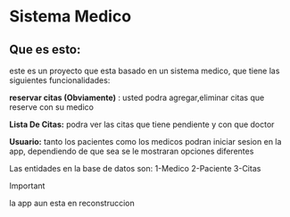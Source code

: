 
# Sistema Medico

## Que es esto:
este es un proyecto que esta basado en un sistema medico, que tiene las siguientes funcionalidades:

**reservar citas (Obviamente)** : usted podra agregar,eliminar citas que reserve con su medico

**Lista De Citas:** podra ver las citas que tiene pendiente y con que doctor

**Usuario:** tanto los pacientes como los medicos podran iniciar sesion en la app, dependiendo de que sea se le mostraran opciones diferentes

Las entidades en la base de datos son:
1-Medico
2-Paciente
3-Citas


> [!IMPORTANT]  
> la app aun esta en reconstruccion
